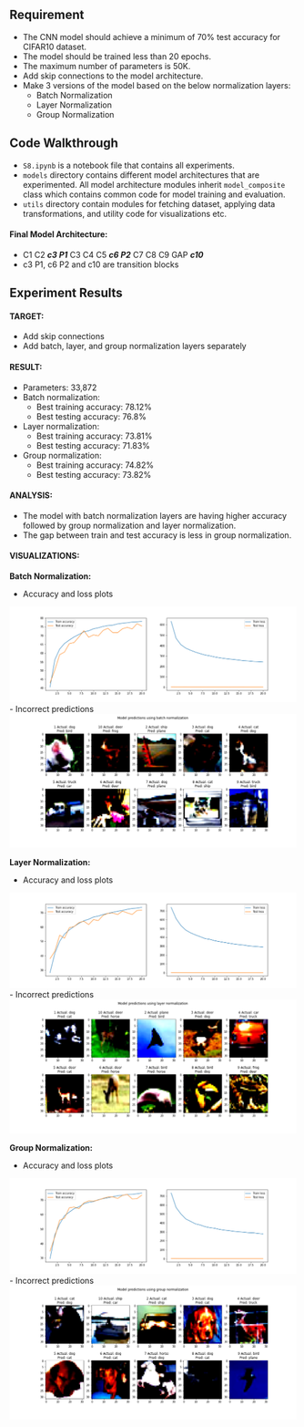 ## Requirement
- The CNN model should achieve a minimum of 70% test accuracy for CIFAR10 dataset.
- The model should be trained less than 20 epochs.
- The maximum number of parameters is 50K.
- Add skip connections to the model architecture.
- Make 3 versions of the model based on the below normalization layers:
  - Batch Normalization
  - Layer Normalization
  - Group Normalization

## Code Walkthrough
- `S8.ipynb` is a notebook file that contains all experiments.
- `models` directory contains different model architectures that are experimented. All model architecture modules inherit `model_composite` class which contains common code for model training and evaluation.
- `utils` directory contain modules for fetching dataset, applying data transformations, and utility code for visualizations etc.
#### Final Model Architecture:
  - C1 C2 ***c3 P1*** C3 C4 C5 ***c6 P2*** C7 C8 C9 GAP ***c10***
  - c3 P1, c6 P2 and c10 are transition blocks

## Experiment Results
#### TARGET:
  - Add skip connections
  - Add batch, layer, and group normalization layers separately  
#### RESULT:
  - Parameters: 33,872
  - Batch normalization:
      - Best training accuracy: 78.12%
      - Best testing accuracy: 76.8%
  - Layer normalization:
      - Best training accuracy: 73.81%
      - Best testing accuracy: 71.83%
  - Group normalization:
      - Best training accuracy: 74.82%
      - Best testing accuracy: 73.82%  
#### ANALYSIS:
  - The model with batch normalization layers are having higher accuracy followed by group normalization and layer normalization.
  - The gap between train and test accuracy is less in group normalization.


#### VISUALIZATIONS:  
**Batch Normalization:**  
- Accuracy and loss plots
<img src="images/model_4_BN.png" />  
- Incorrect predictions
<img src="images/Pred_BN.png" />  

**Layer Normalization:**  
- Accuracy and loss plots
<img src="images/model_4_LN.png" />  
- Incorrect predictions
<img src="images/Pred_LN.png" />  

**Group Normalization:**  
- Accuracy and loss plots
<img src="images/model_4_GN.png" />  
- Incorrect predictions
<img src="images/Pred_GN.png" />  